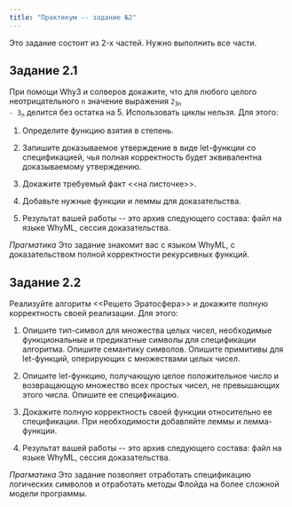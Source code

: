 ```yaml
---
title: "Практикум -- задание №2"
---
```


Это задание состоит из 2-х частей. Нужно выполнить все части.

## Задание 2.1

При помощи Why3 и солверов докажите, что для любого
целого неотрицательного <code>n</code> значение выражения
<code>2<sub>3n</sub> - 3<sub>n</sub></code> делится
без остатка на 5. Использовать циклы нельзя. Для этого:

   1. Определите функцию взятия в степень.

   2. Запишите доказываемое утверждение в виде
      let-функции со спецификацией, чья полная корректность
      будет эквивалентна доказываемому утверждению.

   3. Докажите требуемый факт <<на листочке>>.

   4. Добавьте нужные функции и леммы для доказательства.

   5. Результат вашей работы -- это архив
      следующего состава: файл на языке WhyML, сессия доказательства.

_Прагматика_ Это задание знакомит вас с языком WhyML, с
доказательством полной корректности рекурсивных функций.

## Задание 2.2

Реализуйте алгоритм <<Решето Эратосфера>> и докажите
полную корректность своей реализации. Для этого:

   1. Опишите тип-символ для множества
      целых чисел, необходимые функциональные и
      предикатные символы для спецификации
      алгоритма. Опишите семантику символов.
      Опишите примитивы для let-функций, оперирующих
      с множествами целых чисел.

   2. Опишите let-функцию, получающую целое
      положительное число и возвращающую множество
      всех простых чисел, не превышающих этого числа.
      Опишите ее спецификацию.

   3. Докажите полную корректность своей функции
      относительно ее спецификации. При необходимости
      добавляйте леммы и лемма-функции.

   4. Результат вашей работы -- это архив
      следующего состава: файл на языке WhyML, сессия доказательства.

_Прагматика_ Это задание позволяет отработать спецификацию
логических символов и отработать методы Флойда на
более сложной модели программы.
